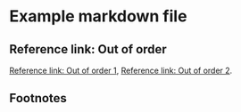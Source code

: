 # Example markdown file

## Reference link: Out of order

[Reference link: Out of order 1][3], [Reference link: Out of order 2][2].

[2]: ./reference-link-out-of-order-2

## Footnotes

[6]: ./unused-reference-link-6
[3]: ./reference-link-out-of-order-3
[1]: ./unused-reference-link-1

